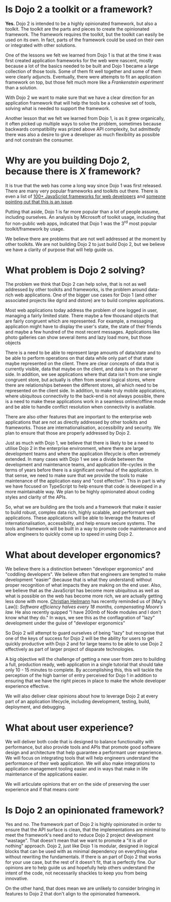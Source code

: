 # Is Dojo 2 a toolkit or a framework?

**Yes.**  Dojo 2 is intended to be a highly opinionated framework, but also a toolkit.  The toolkit are the parts and pieces to create the opinionated framework.  The framework requires the toolkit, but the toolkit can easily be used on its own.  In fact, parts of the framework could be used on their own or integrated with other solutions.

One of the lessons we felt we learned from Dojo 1 is that at the time it was first created application frameworks for the web were nascent, mostly because a lot of the basics needed to be built and Dojo 1 became a large collection of those tools.  Some of them fit well together and some of them were clearly adjuncts.  Eventually, there were attempts to fit an application framework on top, but those felt much more like a *Frankenstein experiment* than a solution.

With Dojo 2 we want to make sure that we have a clear direction for an application framework that will help the tools be a cohesive set of tools, solving what is needed to support the framework.

Another lesson that we felt we learned from Dojo 1, is as it grew organically, it often picked up multiple ways to solve the problem, sometimes because backwards compatibility was prized above API complexity, but admittedly there was also a desire to give a developer as much flexibility as possible and not constrain the consumer.

# Why are you building Dojo 2, because there is *X* framework?

It is true that the web has come a long way since Dojo 1 was first released.  There are many very popular frameworks and toolkits out there.  There is even a list of [100+ JavaScript frameworks for web developers](http://www.cssauthor.com/javascript-frameworks/) and [someone pointing out that this is an issue](https://twitter.com/iamdevloper/status/661168082572939265).

Putting that aside, Dojo 1 is far more popular than a lot of people assume, including ourselves.  An analysis by Microsoft of toolkit usage, including that for non-public web apps, indicated that Dojo 1 was the 3<sup>rd</sup> most popular toolkit/framework by usage.

We believe there are problems that are not well addressed at the moment by other toolkits.  We are not building Dojo 2 to just build Dojo 2, but we believe we have a clarity of purpose that will help guide us.

# What problem is Dojo 2 solving?

The problem we think that Dojo 2 can help solve, that is not as well addressed by other toolkits and frameworks, is the problem around data-rich web applications.  One of the bigger use cases for Dojo 1 (and other associated projects like dgrid and dstore) are to build complex applications.

Most web applications today address the problem of one logged in user, managing a fairly limited state.  There maybe a few thousand objects that are fairly congruent which are represented.  For example, a messaging application might have to display the user's state, the state of their friends and maybe a few hundred of the most recent messages.  Applications like photo galleries can show several items and lazy load more, but those objects

There is a need to be able to represent large amounts of data/state and to be able to perform operations on that data while only part of that state maybe represented on the client.  There are clear concepts of data that is currently visible, data that maybe on the client, and data is on the server side.  In addition, we see applications where that data isn't from one single congruent store, but actually is often from several logical stores, where there are relationships between the different stores, all which need to be represented on the client side.  In addition, to make truly mobile applications, where ubiquitous connectivity to the back-end is not always possible, there is a need to make these applications work in a seamless online/offline mode and be able to handle conflict resolution when connectivity is available.

There are also other features that are important to the enterprise web applications that are not as directly addressed by other toolkits and frameworks.  Those are internationalisation, accessibility and security.  We plan to ensure that those are properly addressed by Dojo 2.

Just as much with Dojo 1, we believe that there is likely to be a need to utilise Dojo 2 in the enterprise environment, where there are large development teams and where the application lifecycle is often extremely extended.  In many cases with Dojo 1 we see a divide between the development and maintenance teams, and application life-cycles in the terms of years before there is a significant overhaul of the application.  In that sense, we need to make sure that we provide the tools to make maintenance of the application easy and "cost effective".  This in part is why we have focused on TypeScript to help ensure that code is developed in a more maintainable way.  We plan to be highly opinionated about coding styles and clarity of the APIs.

So, what we are building are the tools and a framework that make it easier to build robust, complex data rich, highly scalable, and performant web applications.  These applications will be able to leverage the features of internationalisation, accessibility, and help ensure secure systems.  The tools and framework will be built in a way to promote code maintenance and allow engineers to quickly come up to speed in using Dojo 2.

# What about developer ergonomics?

We believe there is a distinction between "developer ergonomics" and "coddling developers".  We believe often that engineers are tempted to make development "easier" (because that is what they understand) without proper recognition of what impacts they are making on the end user.  Also, we believe that as the JavaScript has become more ubiquitous as well as what is possible on the web has become more rich, we are actually getting less done with more.  [Christian Heilmann](https://www.christianheilmann.com/) has recently reminded us of [May's Law](: *Software efficiency halves every 18 months, compensating Moore's law.*  He also recently quipped "I have 200mb of Node modules and I don't know what they do."  In ways, we see this as the conflagration of "lazy" development under the guise of "developer ergonomics"

So Dojo 2 will attempt to guard ourselves of being "lazy" but recognise that one of the keys of success for Dojo 2 will be the ability for users to get quickly productive with Dojo 2 and for large teams to be able to use Dojo 2 effectively as part of larger project of disparate technologies.

A big objective will the challenge of getting a new user from zero to building a full, production ready, web application in a single tutorial that should take only 10 - 15 minutes to complete.  By accomplishing this, this will tackle the perception of the high barrier of entry perceived for Dojo 1 in addition to ensuring that we have the right pieces in place to make the whole developer experience effective.

We will also deliver clear opinions about how to leverage Dojo 2 at every part of an application lifecycle, including development, testing, build, deployment, and debugging.

# What about user experience?

We will deliver both code that is designed to balance functionality with performance, but also provide tools and APIs that promote good software design and architecture that help guarantee a performant user experience.  We will focus on integrating tools that will help engineers understand the performance of their web application.  We will also make integrations to application management tooling easier and in ways that make in life maintenance of the applications easier.

We will articulate opinions that err on the side of preserving the user experience and if that means contr

# Is Dojo 2 an opinionated framework?

Yes and no.  The framework part of Dojo 2 is highly opinionated in order to ensure that the API surface is clean, that the implementations are minimal to meet the framework's need and to reduce Dojo 2 project development "wastage".  That doesn't mean that we want to promote a "it is all or nothing" approach.  Dojo 2, just like Dojo 1 is modular, designed in logical blocks that can be used with as minimal dependency on everything else without rewriting the fundamentals.  If there is an part of Dojo 2 that works for your use case, but the rest of it doesn't fit, that is perfectly fine.  Our opinions are to help guide us and hopefully help others understand the intent of the code, not necessarily shackles to keep you from being innovative.

On the other hand, that does mean we are unlikely to consider bringing in features to Dojo 2 that don't align to the opinionated framework.
